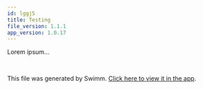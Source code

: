 ```yaml
---
id: lggj5
title: Testing
file_version: 1.1.1
app_version: 1.0.17
---
```


Lorem ipsum...

<br/>

This file was generated by Swimm. [Click here to view it in the app](https://app.swimm.io/repos/Z2l0aHViJTNBJTNBbnV4dDMtYm9pbGVycGxhdGUlM0ElM0F0YXVub2hh/docs/lggj5).
